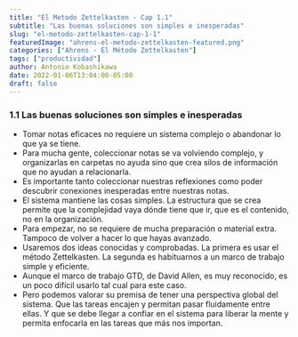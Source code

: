 ```yaml
---
title: "El Metodo Zettelkasten - Cap 1.1"
subtitle: "Las buenas soluciones son simples e inesperadas"
slug: "el-metodo-zettelkasten-cap-1-1"
featuredImage: "ahrens-el-metodo-zettelkasten-featured.png"
categories: ["Ahrens - El Método Zettelkasten"]
tags: ["productividad"]
author: Antonio Kobashikawa
date: 2022-01-06T13:04:00-05:00
draft: false
---
```


<!--more-->

### 1.1 Las buenas soluciones son simples e inesperadas
- Tomar notas eficaces no requiere un sistema complejo o abandonar lo que ya se tiene.
- Para mucha gente, coleccionar notas se va volviendo complejo, y organizarlas en carpetas no ayuda sino que crea silos de información que no ayudan a relacionarla.
- Es importante tanto coleccionar nuestras reflexiones como poder descubrir conexiones inesperadas entre nuestras notas.
- El sistema mantiene las cosas simples. La estructura que se crea permite que la complejidad vaya dónde tiene que ir, que es el contenido, no en la organización.
- Para empezar, no se requiere de mucha preparación o material extra. Tampoco de volver a hacer lo que hayas avanzado.
- Usaremos dos ideas conocidas y comprobadas. La primera es usar el método Zettelkasten. La segunda es habituarnos a un marco de trabajo simple y eficiente.
- Aunque el marco de trabajo GTD, de David Allen, es muy reconocido, es un poco difícil usarlo tal cual para este caso.
- Pero podemos valorar su premisa de tener una perspectiva global del sistema. Que las tareas encajen y permitan pasar fluidamente entre ellas. Y que se debe llegar a confiar en el sistema para liberar la mente y permita enfocarla en las tareas que más nos importan.